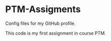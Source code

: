 # PTM-Assigments
Config files for my GitHub profile.

This code is my first assignment in course PTM.
